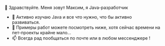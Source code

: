 👋 Здравствуйте. Меня зовут Максим, я Java-разработчик
- 👀 Активно изучаю Java и все что нужно, что бы активно развиваться.
- 🌱 Примеры работ можете посмотреть ниже, хотя сейчас времени на пет-проекты крайне мало...
- 📫 Всегда рад пообщаться по почте или в любом мессенджере !

<!-- <p align='center'>
   <a href="https://github-readme-stats.vercel.app/api?username=loredan15&show_icons=true&hide=stars,issues">
       <img height=140 src="https://github-readme-stats.vercel.app/api?username=loredan15&show_icons=true&hide=stars,issues"/></a>
   <a href="https://github.com/romankh3/github-readme-stats">
       <img height=140 src="https://github-readme-stats.vercel.app/api/top-langs/?username=loredan15&layout=compact"/></a>
          <a href="https://github-readme-streak-stats.herokuapp.com/?user=Loredan15">
       <img height=140 src="https://github-readme-streak-stats.herokuapp.com/?user=Loredan15"/></a>
</p> -->


<!---
Loredan15/Loredan15 is a ✨ special ✨ repository because its `README.md` (this file) appears on your GitHub profile.
You can click the Preview link to take a look at your changes.
--->
<!---
Карточка профиля: 
![](https://github-profile-summary-cards.vercel.app/api/cards/profile-details?username=Loredan15&theme=solarized_dark)

Статистика языков в коммитах:
![](https://github-profile-summary-cards.vercel.app/api/cards/most-commit-language?username=Loredan15&theme=solarized_dark)

Статистика языков в репозиториях:
![](https://github-profile-summary-cards.vercel.app/api/cards/repos-per-language?username=Loredan15&theme=solarized_dark)

Статистика профиля:
![](https://github-profile-summary-cards.vercel.app/api/cards/stats?username=Loredan15&theme=solarized_dark)

Данные по коммитам за сутки:
![](https://github-profile-summary-cards.vercel.app/api/cards/productive-time?username=Loredan15&theme=solarized_dark)
--->
